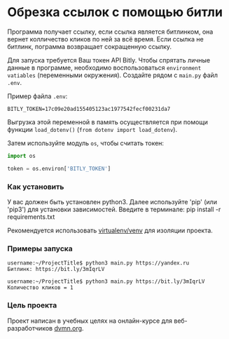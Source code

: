 # Обрезка ссылок с помощью битли

  Программа получает ссылку, если ссылка является битлинком, она вернет колличество кликов по ней за всё время. Если ссылка не битлинк, пограмма возвращает сокращенную ссылку.
  
  Для запуска требуется Ваш токен API Bitly. Чтобы cпрятать личные данные в программе, необходимо воспользоваться `environment vatiables` (переменными окружения). Создайте рядом с `main.py` файл `.env`. 
  
  Пример файла `.env`:
  ```
  BITLY_TOKEN=17c09e20ad155405123ac1977542fecf00231da7
  ```
  Выгрузка этой переменной в память осуществляется при помощи функции `load_dotenv()` (`from dotenv import load_dotenv`).
  
  Затем используйте модуль `os`, чтобы считать токен:
  ```python
  import os

  token = os.environ['BITLY_TOKEN']
  ```
### Как установить

  У вас должен быть установлен python3.
  Далее используйте 'pip' (или 'pip3') для установки зависимостей.
  Введите в терминале: pip install -r requirements.txt

  Рекомендуется использовать [virtualenv/venv](https://docs.python.org/3/library/venv.html) для изоляции проекта.

### Примеры запуска

  ```
  username:~/ProjectTitle$ python3 main.py https://yandex.ru
  Битлинк: https://bit.ly/3mIqrLV
  ```
  ```
  username:~/ProjectTitle$ python3 main.py https://bit.ly/3mIqrLV
  Количество кликов = 1
  ```

### Цель проекта

  Проект написан в учебных целях на онлайн-курсе для веб-разработчиков [dvmn.org](https://dvmn.org).